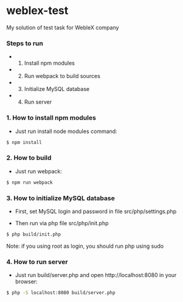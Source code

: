 # weblex-test
My solution of test task for WebleX company

### Steps to run

* 1. Install npm modules
* 2. Run webpack to build sources
* 3. Initialize MySQL database
* 4. Run server

### 1. How to install npm modules

* Just run install node modules command:

```sh
$ npm install
```

### 2. How to build

* Just run webpack:

```sh
$ npm run webpack
```

### 3. How to initialize MySQL database

* First, set MySQL login and password in file src/php/settings.php

* Then run via php file src/php/init.php

```sh
$ php build/init.php
```

Note: if you using root as login, you should run php using sudo

### 4. How to run server

* Just run build/server.php and open http://localhost:8080 in your browser:

```sh
$ php -S localhost:8080 build/server.php
```
